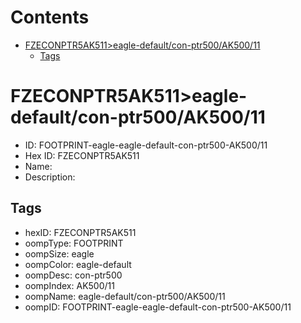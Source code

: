



Contents
========

* [FZECONPTR5AK511>eagle-default/con-ptr500/AK500/11](#fzeconptr5ak511eagle-defaultcon-ptr500ak50011)
	* [Tags](#tags)

# FZECONPTR5AK511>eagle-default/con-ptr500/AK500/11

- ID: FOOTPRINT-eagle-eagle-default-con-ptr500-AK500/11
- Hex ID: FZECONPTR5AK511
- Name: 
- Description: 

## Tags

- hexID: FZECONPTR5AK511
- oompType: FOOTPRINT
- oompSize: eagle
- oompColor: eagle-default
- oompDesc: con-ptr500
- oompIndex: AK500/11
- oompName: eagle-default/con-ptr500/AK500/11
- oompID: FOOTPRINT-eagle-eagle-default-con-ptr500-AK500/11
